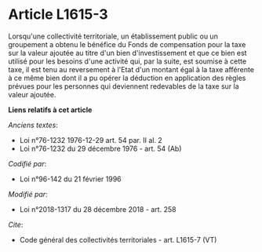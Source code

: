 # Article L1615-3

Lorsqu'une collectivité territoriale, un établissement public ou un groupement a obtenu le bénéfice du Fonds de compensation
pour la taxe sur la valeur ajoutée au titre d'un bien d'investissement et que ce bien est utilisé pour les besoins d'une
activité qui, par la suite, est soumise à cette taxe, il est tenu au reversement à l'Etat d'un montant égal à la taxe
afférente à ce même bien dont il a pu opérer la déduction en application des règles prévues pour les personnes qui deviennent
redevables de la taxe sur la valeur ajoutée.

**Liens relatifs à cet article**

_Anciens textes_:

  - Loi n°76-1232 1976-12-29 art. 54 par. II al. 2
  - Loi n°76-1232 du 29 décembre 1976 - art. 54 (Ab)

_Codifié par_:

  - Loi n°96-142 du 21 février 1996

_Modifié par_:

  - Loi n°2018-1317 du 28 décembre 2018 - art. 258

_Cite_:

  - Code général des collectivités territoriales - art. L1615-7 (VT)
